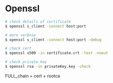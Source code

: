 # Openssl

```bash
# check details of certificate 
$ openssl s_client -connect host:port

# more verbose
$ openssl s_client -connect host:port -debug

# check cert
$ openssl x509 -in certificate.crt -text -noout

# check private key
$ openssl rsa -in privateKey.key -check
```

FULL_chain = cert + rootca
